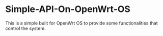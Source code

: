 # Simple-API-On-OpenWrt-OS
This is a simple built for OpenWrt OS to provide some functionalities that control the system.
